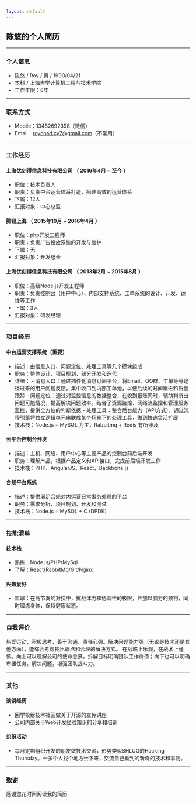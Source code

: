 ```yaml
---
layout: default
---
```


## 陈悠的个人简历

* * *

### 个人信息

- 陈悠 / Roy / 男 / 1990/04/21
- 本科 / 上海大学计算机工程与技术学院
- 工作年限：6年

* * *

### 联系方式

- Mobile：13482692398（微信）
- Email：roychad.cy7@gmail.com（不常用）

* * *

### 工作经历

#### 上海优刻得信息科技有限公司 （ 2016年4月 ~ 至今 ）

- 职位：技术负责人
- 职责：负责中台运营体系打造，搭建高效的运营体系
- 下属：12人
- 汇报对象：中心总监

#### 腾讯上海 （ 2015年10月 ~ 2016年4月 ）

- 职位：php开发工程师
- 职责：负责广告投放系统的开发与维护
- 下属：无
- 汇报对象：开发组长

#### 上海优刻得信息科技有限公司 （ 2013年2月 ~ 2015年8月 ）

- 职位：高级Node.js开发工程师
- 职责：负责控制台（用户中心）、内部支持系统、工单系统的设计、开发、运维等工作
- 下属：3人
- 汇报对象：研发经理

* * *

### 项目经历

#### 中台运营支撑系统（重要）

- 描述：由信息入口、问题定位、处理工具等几个模块组成
- 职务：整体设计、项目规划、部分开发和迭代
- 详细：
		- 消息入口：通过插件化消息订阅平台，将Email、QQ群、工单等等途径过来的用户问题反馈，集中收口到内部工单池，以便后续的时间跟进和质量跟踪
		- 问题定位：通过对监控信息的数据整合，在收到报账同时，辅助判断出问题可能情况，提高解决问题效率。结合了资源监控、网络流监控和管理服务监控，提供全方位的判断依据
		- 处理工具：整合后台能力（API方式），通过流程引擎将独立逻辑单元串联成某个场景下的处理工具，做到快速灵活扩展
- 技术栈：Node.js + MySQL 为主，Rabbitmq + Redis 有所涉及

#### 云平台控制台开发

- 描述：主机、网络、用户中心等主要产品的控制台前后端开发
- 职务：理解产品，根据产品定义和API接口，完成前后端开发工作
- 技术栈：PHP、AngularJS、React、Backbone.js

#### 合规平台系统

- 描述：提供满足合规对内运营日常事务处理的平台
- 职务：需求分析、项目规划、开发和测试
- 技术栈：Node.js + MySQL + C (DPDK)

* * *

### 技能清单

#### 技术栈

- 熟练：Node.js/PHP/MySql
- 了解：React/RabbitMq/Git/Nginx

#### 兴趣爱好

- 篮球：在高节奏的对抗中，挑战体力和协调性的极限，并加以脑力的预判，同时锻炼身体，保持健康状态。

* * *

### 自我评价

热爱运动、积极思考、善于沟通、责任心强。解决问题能力强（无论是技术还是其他方面），能综合考虑找出痛点和合理的解决方式。
在战略上乐观，在战术上谨慎。向上可以理解公司的使命愿景，拆解目标明确团队工作价值；向下也可以明确布置任务，解决问题，增强团队战斗力。

* * *

### 其他

#### 演讲经历

- 回学校给技术社区做关于开源的宣传讲座
- 公司内部关于Web开发经验知识的分享和培训

#### 组织活动

- 每月定期组织开发的朋友做技术交流，形势类似SHLUG的Hacking Thursday。十多个人找个地方坐下来，交流自己看到的新奇的技术和事物。

* * *

### 致谢

感谢您花时间阅读我的简历
